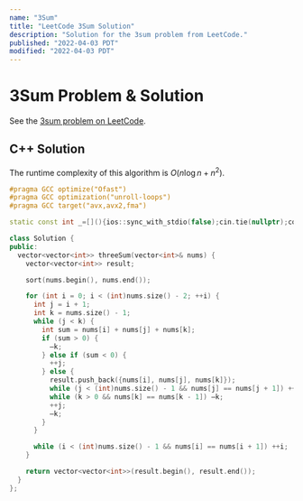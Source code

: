 ```yaml
---
name: "3Sum"
title: "LeetCode 3Sum Solution"
description: "Solution for the 3sum problem from LeetCode."
published: "2022-04-03 PDT"
modified: "2022-04-03 PDT"
---
```


# 3Sum Problem & Solution

See the [3sum problem on LeetCode](https://leetcode.com/problems/3sum).

## C++ Solution

The runtime complexity of this algorithm is $O(n\log{}n + n^2)$.

```cpp
#pragma GCC optimize("Ofast")
#pragma GCC optimization("unroll-loops")
#pragma GCC target("avx,avx2,fma")

static const int _=[](){ios::sync_with_stdio(false);cin.tie(nullptr);cout.tie(nullptr);return 0;}();

class Solution {
public:
  vector<vector<int>> threeSum(vector<int>& nums) {
    vector<vector<int>> result;

    sort(nums.begin(), nums.end());

    for (int i = 0; i < (int)nums.size() - 2; ++i) {
      int j = i + 1;
      int k = nums.size() - 1;
      while (j < k) {
        int sum = nums[i] + nums[j] + nums[k];
        if (sum > 0) {
          —k;
        } else if (sum < 0) {
          ++j;
        } else {
          result.push_back({nums[i], nums[j], nums[k]});
          while (j < (int)nums.size() - 1 && nums[j] == nums[j + 1]) ++j;
          while (k > 0 && nums[k] == nums[k - 1]) —k;
          ++j;
          —k;
        }
      }

      while (i < (int)nums.size() - 1 && nums[i] == nums[i + 1]) ++i;
    }

    return vector<vector<int>>(result.begin(), result.end());
  }
};
```

